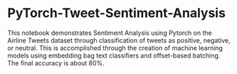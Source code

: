 # PyTorch-Tweet-Sentiment-Analysis

This notebook demonstrates Sentiment Analysis using Pytorch on the Airline Tweets dataset through classification of tweets as positive, negative, or neutral. This is accomplished through the creation of machine learning models using embedding bag text classifiers and offset-based batching. The final accuracy is about 80%.
